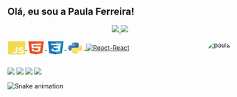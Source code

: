 ## Olá, eu sou a Paula Ferreira!

<div align="center">
  <a href="https://github.com/paulaferoli">
  <img height="150em" src="https://github-readme-stats.vercel.app/api?username=paulaferoli&show_icons=true&theme=dark&include_all_commits=true&count_private=true"/>
  <img height="150em" src="https://github-readme-stats.vercel.app/api/top-langs/?username=paulaferoli&layout=compact&langs_count=7&theme=dark"/>
</div>
  
<div style="display: inline_block"><br>
  <img align="center" alt="Paula-Js" height="30" width="40" src="https://raw.githubusercontent.com/devicons/devicon/master/icons/javascript/javascript-plain.svg">
  <img align="center" alt="Paula-HTML" height="30" width="40" src="https://raw.githubusercontent.com/devicons/devicon/master/icons/html5/html5-original.svg">
  <img align="center" alt="Paula-CSS" height="30" width="40" src="https://raw.githubusercontent.com/devicons/devicon/master/icons/css3/css3-original.svg">
  <img align="center" alt="Rafa-Python" height="30" width="40" src="https://raw.githubusercontent.com/devicons/devicon/master/icons/python/python-original.svg">
  <img align="center" alt="React-React" height="30" width="40" src="https://cdn.jsdelivr.net/gh/devicons/devicon/icons/react/react-original.svg">
  
 <img align="right" alt="paula1" height="150" style="border-radius:50px;" src="https://cdn.discordapp.com/attachments/829017020627419217/997546028758736947/paula1.png?width=452&height=452">
</div>
  
  ##
 
<div>
  <a href="https://www.linkedin.com/in/paulaferoli/" target="_blank"><img src="https://img.shields.io/badge/LinkedIn-0077B5?style=for-the-badge&logo=linkedin&logoColor=white" target="_blank"></a>
  <a href="https://twitter.com/eualuap" target="_blank"><img src="https://img.shields.io/badge/Twitter-1DA1F2?style=for-the-badge&logo=twitter&logoColor=white" target="_blank"></a>
  <a href="https://www.instagram.com/f_aluap/" target="_blank"><img src="https://img.shields.io/badge/Instagram-E4405F?style=for-the-badge&logo=instagram&logoColor=white" target="_blank"></a>
  <a href="https://www.youtube.com/channel/UCMHyM_0AuyCCFi9G5CNXp4w" target="_blank"><img src="https://img.shields.io/badge/YouTube-FF0000?style=for-the-badge&logo=youtube&logoColor=white" target="_blank"></a>

  ![Snake animation](https://github.com/paulaferoli/paulaferoli/edit/main/.github/workflows/blank.yml)
  
</div>

